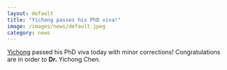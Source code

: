 ```yaml
---
layout: default
title: "Yichong passes his PhD viva!"
image: /images/news/default.jpeg
category: news
---
```

[Yichong] passed his PhD viva today with minor corrections! Congratulations are in order to **Dr.** Yichong Chen.

[Yichong]: /team/chen-yichong


